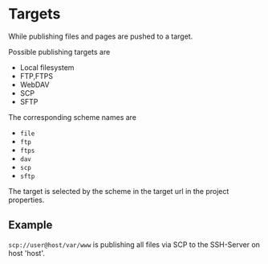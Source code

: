 # Targets

While publishing files and pages are pushed to a target.

Possible publishing targets are
- Local filesystem
- FTP,FTPS
- WebDAV
- SCP
- SFTP

The corresponding scheme names are
- `file`
- `ftp`
- `ftps`
- `dav`
- `scp`
- `sftp`

The target is selected by the scheme in the target url in the project properties.

## Example

`scp://user@host/var/www` is publishing all files via SCP to the SSH-Server on host 'host'. 